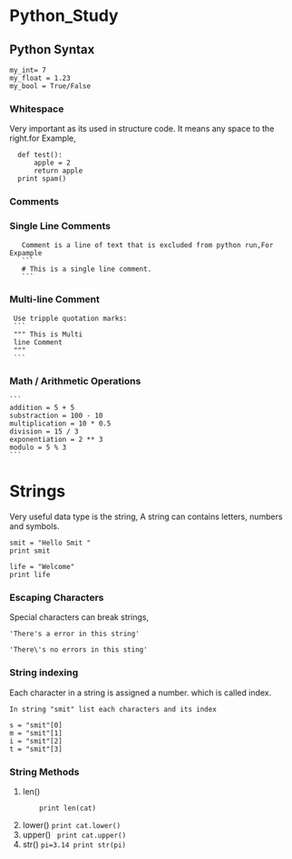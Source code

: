 # Python_Study

## Python Syntax
```
my_int= 7
my_float = 1.23
my_bool = True/False
```
### Whitespace

Very important as its used in structure code.
It means any space to the right.for Example,
```
  def test():
      apple = 2
      return apple
  print spam()
```
### Comments
  ### Single Line Comments

       Comment is a line of text that is excluded from python run,For Expample
       ```
       # This is a single line comment.
       ```
  ### Multi-line Comment

     Use tripple quotation marks:
     ```
     """ This is Multi
     line Comment 
     """
     ```

### Math / Arithmetic Operations
    ```
    addition = 5 + 5
    substraction = 100 - 10
    multiplication = 10 * 0.5
    division = 15 / 3
    exponentiation = 2 ** 3
    modulo = 5 % 3
    ```

# Strings
  Very useful data type is the string, A string can contains letters, numbers and symbols.
  ```
  smit = "Hello Smit "
  print smit

  life = "Welcome"
  print life
  ```

  ### Escaping Characters
Special characters can break strings,
```
'There's a error in this string'
```
```
'There\'s no errors in this sting'
```

 ### String indexing
 Each character in a string is assigned a number. which is called index.
 ```
 In string "smit" list each characters and its index

 s = "smit"[0]
 m = "smit"[1]
 i = "smit"[2]
 t = "smit"[3]

```
### String Methods
  1. len()
     ``` cat = " Bengal Tiger"
         print len(cat)
     ```
  2. lower()
    ```
    print cat.lower()
    ```
  3. upper()
    ``` 
    print cat.upper()
    ```
  4. str()
    ``` pi=3.14
        print str(pi)
    ```

  
